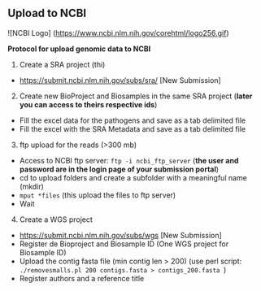 ## Upload to NCBI

![NCBI Logo]
(https://www.ncbi.nlm.nih.gov/corehtml/logo256.gif)


**Protocol for upload genomic data to NCBI**

1. Create a SRA project (thi)
  * https://submit.ncbi.nlm.nih.gov/subs/sra/ [New Submission]
  
2. Create new BioProject and Biosamples in the same SRA project (**later you can access to theirs respective ids**)
  * Fill the excel data for the pathogens and save as a tab delimited file
  * Fill the excel with the SRA Metadata and save as a tab delimited file
 
3. ftp upload for the reads (>300 mb)
  * Access to NCBI ftp server: ``` ftp -i ncbi_ftp_server ``` (**the user and password are in the login page of your submission portal**)
  * cd to upload folders and create a subfolder with a meaningful name (mkdir) 
  * ``` mput *files ``` (this upload the files to ftp server)
  * Wait

4. Create a WGS project
  * https://submit.ncbi.nlm.nih.gov/subs/wgs [New Submission]
  * Register de Bioproject and Biosample ID (One WGS project for Biosample ID)
  * Upload the contig fasta file (min contig len > 200) (use perl script: ```./removesmalls.pl 200 contigs.fasta > contigs_200.fasta ```)
  * Register authors and a reference title
  
